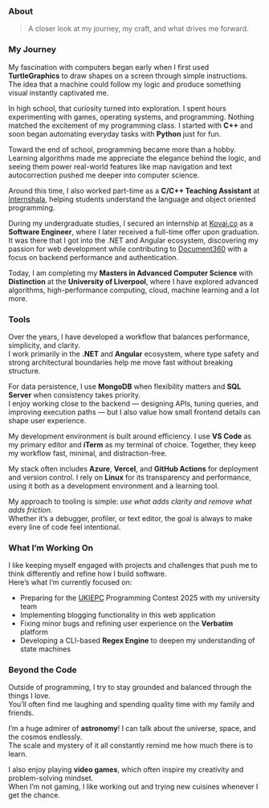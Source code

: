 ### About

> A closer look at my journey, my craft, and what drives me forward.

### My Journey

My fascination with computers began early when I first used **TurtleGraphics** to draw shapes on a screen through simple instructions. The idea that a machine could follow my logic and produce something visual instantly captivated me.

In high school, that curiosity turned into exploration. I spent hours experimenting with games, operating systems, and programming. Nothing matched the excitement of my programming class. I started with **C++** and soon began automating everyday tasks with **Python** just for fun.

Toward the end of school, programming became more than a hobby. Learning algorithms made me appreciate the elegance behind the logic, and seeing them power real-world features like map navigation and text autocorrection pushed me deeper into computer science.

Around this time, I also worked part-time as a **C/C++ Teaching Assistant** at [Internshala](https://internshala.com/), helping students understand the language and object oriented programming.

During my undergraduate studies, I secured an internship at [Kovai.co](https://www.kovai.co/) as a **Software Engineer**, where I later received a full-time offer upon graduation. It was there that I got into the .NET and Angular ecosystem, discovering my passion for web development while contributing to [Document360](https://document360.com/) with a focus on backend performance and authentication.

Today, I am completing my **Masters in Advanced Computer Science** with **Distinction** at the **University of Liverpool**, where I have explored advanced algorithms, high-performance computing, cloud, machine learning and a lot more.

### Tools

Over the years, I have developed a workflow that balances performance, simplicity, and clarity.  
I work primarily in the **.NET** and **Angular** ecosystem, where type safety and strong architectural boundaries help me move fast without breaking structure.

For data persistence, I use **MongoDB** when flexibility matters and **SQL Server** when consistency takes priority.  
I enjoy working close to the backend — designing APIs, tuning queries, and improving execution paths — but I also value how small frontend details can shape user experience.

My development environment is built around efficiency. I use **VS Code** as my primary editor and **iTerm** as my terminal of choice. Together, they keep my workflow fast, minimal, and distraction-free.

My stack often includes **Azure**, **Vercel**, and **GitHub Actions** for deployment and version control. I rely on **Linux** for its transparency and performance, using it both as a development environment and a learning tool.

My approach to tooling is simple: *use what adds clarity and remove what adds friction.*  
Whether it’s a debugger, profiler, or text editor, the goal is always to make every line of code feel intentional.

### What I’m Working On

I like keeping myself engaged with projects and challenges that push me to think differently and refine how I build software.  
Here’s what I’m currently focused on:

- Preparing for the [UKIEPC](https://ukiepc.info/) Programming Contest 2025 with my university team  
- Implementing blogging functionality in this web application  
- Fixing minor bugs and refining user experience on the **Verbatim** platform  
- Developing a CLI-based **Regex Engine** to deepen my understanding of state machines

### Beyond the Code

Outside of programming, I try to stay grounded and balanced through the things I love.  
You’ll often find me laughing and spending quality time with my family and friends.

I’m a huge admirer of **astronomy**! I can talk about the universe, space, and the cosmos endlessly.  
The scale and mystery of it all constantly remind me how much there is to learn.

I also enjoy playing **video games**, which often inspire my creativity and problem-solving mindset.  
When I’m not gaming, I like working out and trying new cuisines whenever I get the chance.